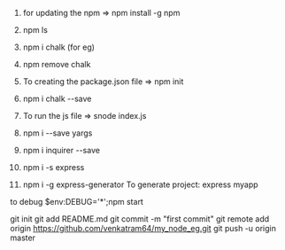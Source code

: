 1. for updating the npm => npm install -g npm

2. npm ls

3. npm i chalk (for eg)

4. npm remove chalk

5. To creating the package.json file => npm init

6. npm i chalk --save

7. To run the js file => snode index.js

8. npm i --save yargs

9. npm i inquirer --save

10. npm i -s express

11. npm i -g express-generator
To generate project: 
express myapp

to debug $env:DEBUG='*';npm start

git init
git add README.md
git commit -m "first commit"
git remote add origin https://github.com/venkatram64/my_node_eg.git
git push -u origin master